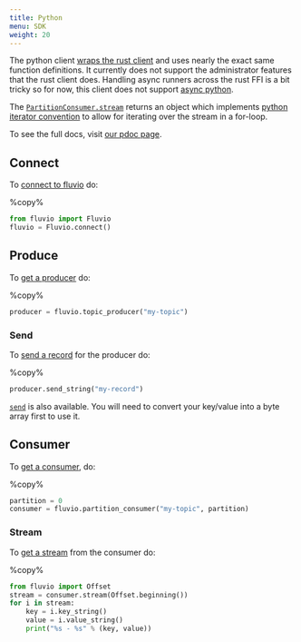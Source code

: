 ```yaml
---
title: Python
menu: SDK
weight: 20
---
```


The python client [wraps the rust client] and uses nearly the exact same
function definitions. It currently does not support the administrator features
that the rust client does. Handling async runners across the rust FFI is a bit
tricky so for now, this client does not support [async python].

The [`PartitionConsumer.stream`] returns an object which implements [python
iterator convention] to allow for iterating over the stream in a for-loop.

To see the full docs, visit [our pdoc page].

## Connect

To [connect to fluvio] do:

%copy%
```python
from fluvio import Fluvio
fluvio = Fluvio.connect()
```

[connect to fluvio]: https://infinyon.github.io/fluvio-client-python/fluvio.html#Fluvio.connect
## Produce

To [get a producer] do:

%copy%
```python
producer = fluvio.topic_producer("my-topic")
```

[get a producer]: https://infinyon.github.io/fluvio-client-python/fluvio.html#Fluvio.topic_producer

### Send
To [send a record] for the producer do:

%copy%
```python
producer.send_string("my-record")
```

[`send`] is also available. You will need to convert your key/value into a byte array
first to use it.

[send a record]: https://infinyon.github.io/fluvio-client-python/fluvio.html#TopicProducer.send
[`send`]: https://infinyon.github.io/fluvio-client-python/fluvio.html#TopicProducer.send

## Consumer

To [get a consumer], do:

%copy%
```python
partition = 0
consumer = fluvio.partition_consumer("my-topic", partition)
```

[get a consumer]: https://infinyon.github.io/fluvio-client-python/fluvio.html#Fluvio.partition_consumer

### Stream

To [get a stream] from the consumer do:

[get a stream]: https://infinyon.github.io/fluvio-client-python/fluvio.html#PartitionConsumer.stream

%copy%
```python
from fluvio import Offset
stream = consumer.stream(Offset.beginning())
for i in stream:
    key = i.key_string()
    value = i.value_string()
    print("%s - %s" % (key, value))
```

[wraps the rust client]: https://www.infinyon.com/blog/2021/03/python-client/
[our pdoc page]: https://infinyon.github.io/fluvio-client-python/fluvio.html
[async python]: https://docs.python.org/3/library/asyncio.html
[`PartitionConsumer.stream`]: https://infinyon.github.io/fluvio-client-python/fluvio.html#PartitionConsumer.stream
[python iterator convention]: https://www.programiz.com/python-programming/iterator
